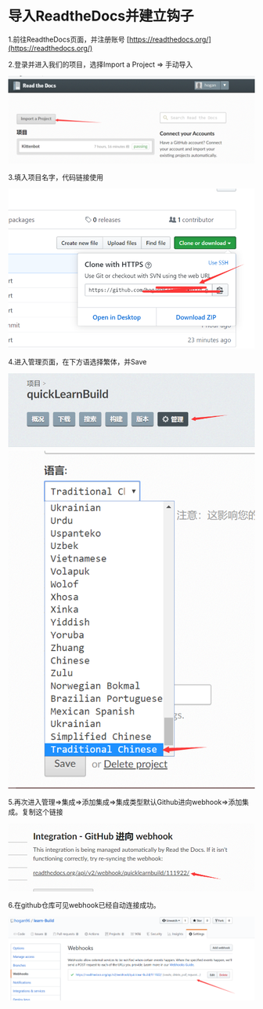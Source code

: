 # 导入ReadtheDocs并建立钩子 

1.前往ReadtheDocs页面，并注册账号 [https://readthedocs.org/](https://readthedocs.org/) 

2.登录并进入我们的项目，选择Import a Project => 手动导入   

![](_static/images/s10.png)  

3.填入项目名字，代码链接使用     

![](_static/images/s11.png)  

4.进入管理页面，在下方语选择繁体，并Save 

![](_static/images/s12.png) 
![](_static/images/s13.png)  

5.再次进入管理=>集成=>添加集成=>集成类型默认Github进向webhook=>添加集成。复制这个链接  

![](_static/images/s14.png)  


6.在github仓库可见webhook已经自动连接成功。 

![](_static/images/s15.png) 

